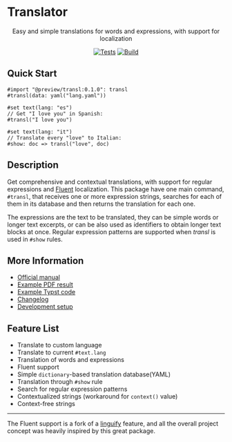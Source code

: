 # Translator

<center>

  Easy and simple translations for words and expressions, with support for localization  

  [![Tests](https://github.com/mayconfmelo/transl/actions/workflows/tests.yml/badge.svg)](https://github.com/mayconfmelo/transl/actions/workflows/tests.yml)
  [![Build](https://github.com/mayconfmelo/transl/actions/workflows/build.yml/badge.svg)](https://github.com/mayconfmelo/transl/actions/workflows/build.yml)

</center>


## Quick Start

```typ
#import "@preview/transl:0.1.0": transl
#transl(data: yaml("lang.yaml"))

#set text(lang: "es")
// Get "I love you" in Spanish:
#transl("I love you")

#set text(lang: "it")
// Translate every "love" to Italian:
#show: doc => transl("love", doc)
```


## Description

Get comprehensive and contextual translations, with support for regular
expressions and [Fluent](https://projectfluent.org/) localization. This package
have one main command, `#transl`, that receives one or more expression strings,
searches for each of them in its database and then returns the translation for
each one.

The expressions are the text to be translated, they can be simple words or longer
text excerpts, or can be also used as identifiers to obtain longer text blocks at
once. Regular expression patterns are supported when _transl_ is used in `#show`
rules.


## More Information

- [Official manual](https://raw.githubusercontent.com/mayconfmelo/transl/refs/tags/0.1.0/docs/manual.pdf)
- [Example PDF result](https://raw.githubusercontent.com/mayconfmelo/transl/refs/tags/0.1.0/docs/example.pdf)
- [Example Typst code](https://github.com/mayconfmelo/transl/blob/0.1.0/docs/example/main.typ)
- [Changelog](https://github.com/mayconfmelo/transl/blob/main/docs/changelog.md)
- [Development setup](https://github.com/mayconfmelo/transl/blob/main/docs/setup.md)


## Feature List

- Translate to custom language
- Translate to current `#text.lang`
- Translation of words and expressions
- Fluent support
- Simple `dictionary`-based translation database(YAML)
- Translation through `#show` rule
- Search for regular expression patterns
- Contextualized strings (workaround for `context()` value)
- Context-free strings


---------------

The Fluent support is a fork of a [linguify](https://github.com/typst-community/linguify/)
feature, and all the overall project concept was heavily inspired by this great
package.
